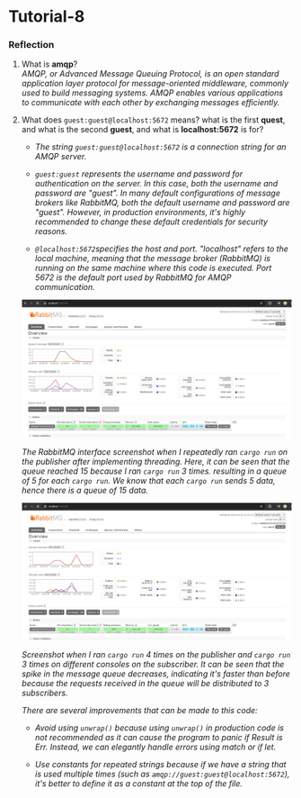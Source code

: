 # Tutorial-8

### Reflection
1. What is **amqp**? <br>
*AMQP, or Advanced Message Queuing Protocol, is an open standard application layer protocol for message-oriented middleware, commonly used to build messaging systems. AMQP enables various applications to communicate with each other by exchanging messages efficiently.*

2. What does `guest:guest@localhost:5672` means? what is the first **quest**, and what is the second **guest**, and what is **localhost:5672** is for? <br>
    - *The string `guest:guest@localhost:5672` is a connection string for an AMQP server.*

    - *`guest:guest` represents the username and password for authentication on the server. In this case, both the username and password are "guest". In many default configurations of message brokers like RabbitMQ, both the default username and password are "guest". However, in production environments, it's highly recommended to change these default credentials for security reasons.*

    - *`@localhost:5672`specifies the host and port. "localhost" refers to the local machine, meaning that the message broker (RabbitMQ) is running on the same machine where this code is executed. Port 5672 is the default port used by RabbitMQ for AMQP communication.*

    ![alt text](assets/images/subscriber-1.jpg)

    *The RabbitMQ interface screenshot when I repeatedly ran `cargo run` on the publisher after implementing threading. Here, it can be seen that the queue reached 15 because I ran `cargo run` 3 times. resulting in a queue of 5 for each `cargo run`. We know that each `cargo run` sends 5 data, hence there is a queue of 15 data.*

    ![alt text](assets/images/subscriber-2.jpg)

    *Screenshot when I ran `cargo run` 4 times on the publisher and `cargo run` 3 times on different consoles on the subscriber. It can be seen that the spike in the message queue decreases, indicating it's faster than before because the requests received in the queue will be distributed to 3 subscribers.*

    *There are several improvements that can be made to this code:*

    - *Avoid using `unwrap()` because using `unwrap()` in production code is not recommended as it can cause the program to panic if Result is Err. Instead, we can elegantly handle errors using match or if let.*

    - *Use constants for repeated strings because if we have a string that is used multiple times (such as `amqp://guest:guest@localhost:5672`), it's better to define it as a constant at the top of the file.*